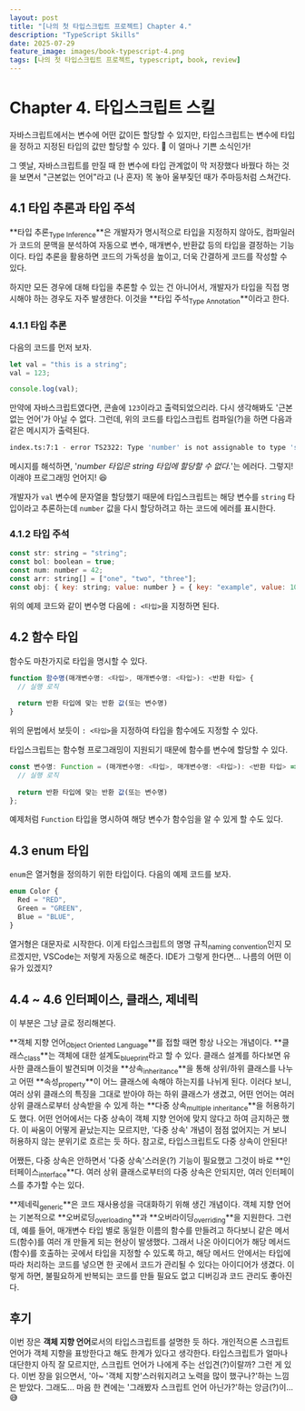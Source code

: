 ```yaml
---
layout: post
title: "[나의 첫 타입스크립트 프로젝트] Chapter 4."
description: "TypeScript Skills"
date: 2025-07-29
feature_image: images/book-typescript-4.png
tags: [나의 첫 타입스크립트 프로젝트, typescript, book, review]
---
```


# Chapter 4. 타입스크립트 스킬

자바스크립트에서는 변수에 어떤 값이든 할당할 수 있지만, 타입스크립트는 변수에 타입을 정하고 지정된 타입의 값만 할당할 수 있다. 🎉 이 얼마나 기쁜 소식인가! 

그 옛날, 자바스크립트를 만질 때 한 변수에 타입 관계없이 막 저장했다 바꿨다 하는 것을 보면서 "근본없는 언어"라고 (나 혼자) 목 놓아 울부짖던 때가 주마등처럼 스쳐간다. 

<!--more-->

## 4.1 타입 추론과 타입 주석

**타입 추론<sub>Type Inference</sub>**은 개발자가 명시적으로 타입을 지정하지 않아도, 컴파일러가 코드의 문맥을 분석하여 자동으로 변수, 매개변수, 반환값 등의 타입을 결정하는 기능이다.
타입 추론을 활용하면 코드의 가독성을 높이고, 더욱 간결하게 코드를 작성할 수 있다.

하지만 모든 경우에 대해 타입을 추론할 수 있는 건 아니어서, 개발자가 타입을 직접 명시해야 하는 경우도 자주 발생한다. 이것을 **타입 주석<sub>Type Annotation</sub>**이라고 한다.

### 4.1.1 타입 추론

다음의 코드를 먼저 보자.
```javascript
let val = "this is a string";
val = 123;

console.log(val);
```
만약에 자바스크립트였다면, 콘솔에 `123`이라고 출력되었으리라. 다시 생각해봐도 '근본없는 언어'가 아닐 수 없다.
그런데, 위의 코드를 타입스크립트 컴파일(?)을 하면 다음과 같은 메시지가 출력된다.

```bash
index.ts:7:1 - error TS2322: Type 'number' is not assignable to type 'string'.
```
메시지를 해석하면, '*number 타입은 string 타입에 할당할 수 없다.*'는 에러다. 그렇지! 이래야 프로그래밍 언어지! 😆

개발자가 `val` 변수에 문자열을 할당했기 때문에 타입스크립트는 해당 변수를 `string` 타입이라고 추론하는데 `number` 값을 다시 할당하려고 하는 코드에 에러를 표시한다.

### 4.1.2 타입 주석

```javascript
const str: string = "string";
const bol: boolean = true;
const num: number = 42;
const arr: string[] = ["one", "two", "three"];
const obj: { key: string; value: number } = { key: "example", value: 100 };
```
위의 예제 코드와 같이 변수명 다음에 `: <타입>`을 지정하면 된다.

## 4.2 함수 타입

함수도 마찬가지로 타입을 명시할 수 있다.

```javascript
function 함수명(매개변수명: <타입>, 매개변수명: <타입>): <반환 타입> {
  // 실행 로직
  
  return 반환 타입에 맞는 반환 값(또는 변수명)
}
```
위의 문법에서 보듯이 `: <타입>`을 지정하여 타입을 함수에도 지정할 수 있다.

타입스크립트는 함수형 프로그래밍이 지원되기 때문에 함수를 변수에 할당할 수 있다.

```javascript
const 변수명: Function = (매개변수명: <타입>, 매개변수명: <타입>): <반환 타입> => {
  // 실행 로직
  
  return 반환 타입에 맞는 반환 값(또는 변수명)
};
```
예제처럼 `Function` 타입을 명시하여 해당 변수가 함수임을 알 수 있게 할 수도 있다.

## 4.3 enum 타입

`enum`은 열거형을 정의하기 위한 타입이다. 다음의 예제 코드를 보자.

```javascript
enum Color {
  Red = "RED",
  Green = "GREEN",
  Blue = "BLUE",
}
```
열거형은 대문자로 시작한다. 이게 타입스크립트의 명명 규칙<sub>naming convention</sub>인지 모르겠지만, VSCode는 저렇게 자동으로 해준다. IDE가 그렇게 한다면... 나름의 어떤 이유가 있겠지? 

## 4.4 ~ 4.6 인터페이스, 클래스, 제네릭

이 부분은 그냥 글로 정리해본다.

**객체 지향 언어<sub>Object Oriented Language</sub>**를 접할 때면 항상 나오는 개념이다. **클래스<sub>class</sub>**는 객체에 대한 설계도<sub>blueprint</sub>라고 할 수 있다.
클래스 설계를 하다보면 유사한 클래스들이 발견되며 이것을 **상속<sub>inheritance</sub>**을 통해 상위/하위 클래스를 나누고 어떤 **속성<sub>property</sub>**이 어느 클래스에 속해야 하는지를 나뉘게 된다.
이러다 보니, 여러 상위 클래스의 특징을 그대로 받아야 하는 하위 클래스가 생겼고, 어떤 언어는 여러 상위 클래스로부터 상속받을 수 있게 하는 **다중 상속<sub>multiple inheritance</sub>**을 허용하기도 했다.
어떤 언어에서는 다중 상속이 객체 지향 언어에 맞지 않다고 하여 금지하곤 했다. 이 싸움이 어떻게 끝났는지는 모르지만, '다중 상속' 개념이 점점 없어지는 거 보니 허용하지 않는 분위기로 흐르는 듯 하다.
참고로, 타입스크립트도 다중 상속이 안된다!

어쨌든, 다중 상속은 안하면서 '다중 상속'스러운(?) 기능이 필요했고 그것이 바로 **인터페이스<sub>interface</sub>**다.
여러 상위 클래스로부터의 다중 상속은 안되지만, 여러 인터페이스를 추가할 수는 있다.

**제네릭<sub>generic</sub>**은 코드 재사용성을 극대화하기 위해 생긴 개념이다.
객체 지향 언어는 기본적으로 **오버로딩<sub>overloading</sub>**과 **오버라이딩<sub>overriding</sub>**을 지원한다.
그런데, 예를 들어, 매개변수 타입 별로 동일한 이름의 함수를 만들려고 하다보니 같은 메서드(함수)를 여러 개 만들게 되는 현상이 발생했다.
그래서 나온 아이디어가 해당 메서드(함수)를 호출하는 곳에서 타입을 지정할 수 있도록 하고, 해당 메서드 안에서는 타입에 따라 처리하는 코드를 넣으면 한 곳에서 코드가 관리될 수 있다는 아이디어가 생겼다.
이렇게 하면, 불필요하게 반복되는 코드를 만들 필요도 없고 디버깅과 코드 관리도 좋아진다.

## 후기
이번 장은 **객체 지향 언어**로서의 타입스크립트를 설명한 듯 하다. 개인적으론 스크립트 언어가 객체 지향을 표방한다고 해도 한계가 있다고 생각한다.
타입스크립트가 얼마나 대단한지 아직 잘 모르지만, 스크립트 언어가 나에게 주는 선입견(?)이랄까? 그런 게 있다.
이번 장을 읽으면서, '아~ '객체 지향'스러워지려고 노력을 많이 했구나?'하는 느낌은 받았다. 그래도... 마음 한 켠에는 '그래봤자 스크립트 언어 아닌가?'하는 앙금(?)이... 😅









